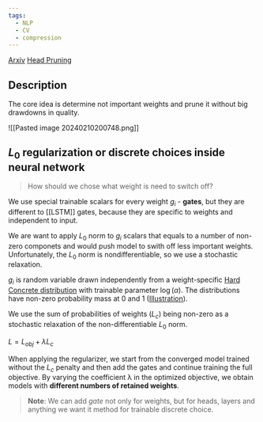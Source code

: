 ```yaml
---
tags:
  - NLP
  - CV
  - compression
---
```

[Arxiv](https://arxiv.org/abs/1712.01312)
[Head Pruning](https://lena-voita.github.io/posts/acl19_heads.html)
## Description
The core idea is determine not important weights and prune it without big drawdowns in quality.

![[Pasted image 20240210200748.png]]

## $L_0$ regularization or discrete choices inside neural network

>How should we chose what weight is need to switch off?

We use special trainable scalars for every weight $g_i$ - **gates**, but they are different to [[LSTM]] gates, because they are specific to weights and independent to input. 

We are want to apply $L_0$ norm to $g_i$ scalars that equals to a number of non-zero componets and would push model to swith off less important weights. Unfortunately, the $L_0$ norm is nondifferentiable, so we use a stochastic relaxation.

$g_i$ is random variable drawn independently from a weight-specific [Hard Concrete distribution](https://openreview.net/pdf?id=H1Y8hhg0b) with trainable parameter $\log{(α)}$. The distributions have non-zero probability mass at 0 and 1 ([Illustration](https://lena-voita.github.io/posts/acl19_heads.html)). 

We use the sum of probabilities of weights ($L_c$) being non-zero as a stochastic relaxation of the non-differentiable $L_0$ norm.

$L = L_{obj} + \lambda L_c$

When applying the regularizer, we start from the converged model trained without the $L_c$ penalty and then add the gates and continue training the full objective. By varying the coefficient λ in the optimized objective, we obtain models with **different numbers of retained weights**.

> **Note**: We can add $gate$ not only for weights, but for heads, layers and anything we want it method for trainable discrete choice.